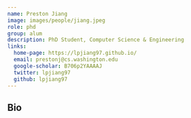 ```yaml
---
name: Preston Jiang
image: images/people/jiang.jpeg
role: phd
group: alum
description: PhD Student, Computer Science & Engineering
links:
  home-page: https://lpjiang97.github.io/
  email: prestonj@cs.washington.edu
  google-scholar: B706p2YAAAAJ
  twitter: lpjiang97
  github: lpjiang97
---
```


## Bio
